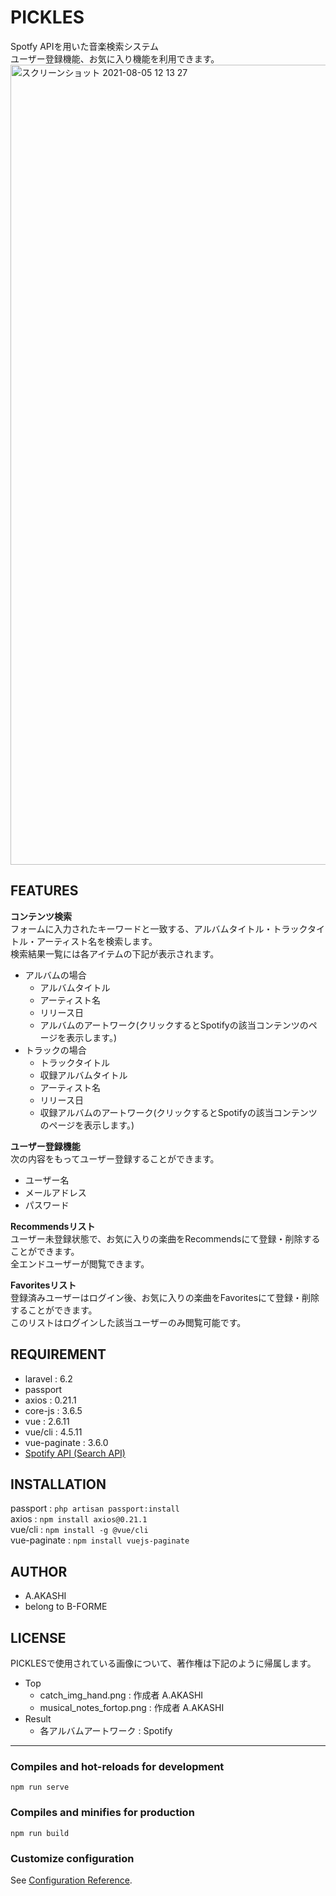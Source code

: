 # PICKLES
Spotfy APIを用いた音楽検索システム  
ユーザー登録機能、お気に入り機能を利用できます。
<img width="1280" alt="スクリーンショット 2021-08-05 12 13 27" src="https://user-images.githubusercontent.com/76401237/128285761-e54d9241-42e2-435b-af6c-86f790f208ad.png">

## FEATURES
**コンテンツ検索**  
フォームに入力されたキーワードと一致する、アルバムタイトル・トラックタイトル・アーティスト名を検索します。  
検索結果一覧には各アイテムの下記が表示されます。  
- アルバムの場合
    - アルバムタイトル
    - アーティスト名
    - リリース日
    - アルバムのアートワーク(クリックするとSpotifyの該当コンテンツのページを表示します。)
- トラックの場合
    - トラックタイトル
    - 収録アルバムタイトル
    - アーティスト名
    - リリース日
    - 収録アルバムのアートワーク(クリックするとSpotifyの該当コンテンツのページを表示します。)
  
**ユーザー登録機能**  
次の内容をもってユーザー登録することができます。
- ユーザー名
- メールアドレス
- パスワード
  
**Recommendsリスト**  
ユーザー未登録状態で、お気に入りの楽曲をRecommendsにて登録・削除することができます。  
全エンドユーザーが閲覧できます。
  
**Favoritesリスト**  
登録済みユーザーはログイン後、お気に入りの楽曲をFavoritesにて登録・削除することができます。  
このリストはログインした該当ユーザーのみ閲覧可能です。
  
## REQUIREMENT
- laravel : 6.2
- passport
- axios : 0.21.1
- core-js : 3.6.5
- vue : 2.6.11
- vue/cli : 4.5.11
- vue-paginate : 3.6.0
- [Spotify API (Search API)](https://developer.spotify.com/documentation/web-api/reference/#category-search)
## INSTALLATION
passport : `php artisan passport:install`  
axios : `npm install axios@0.21.1`  
vue/cli : `npm install -g @vue/cli`  
vue-paginate : `npm install vuejs-paginate`  
## AUTHOR
* A.AKASHI
* belong to B-FORME  
## LICENSE
PICKLESで使用されている画像について、著作権は下記のように帰属します。
- Top
    - catch_img_hand.png : 作成者 A.AKASHI
    - musical_notes_fortop.png : 作成者 A.AKASHI
- Result
    - 各アルバムアートワーク : Spotify
***
### Compiles and hot-reloads for development
```
npm run serve
```
### Compiles and minifies for production
```
npm run build
```

### Customize configuration
See [Configuration Reference](https://cli.vuejs.org/config/).